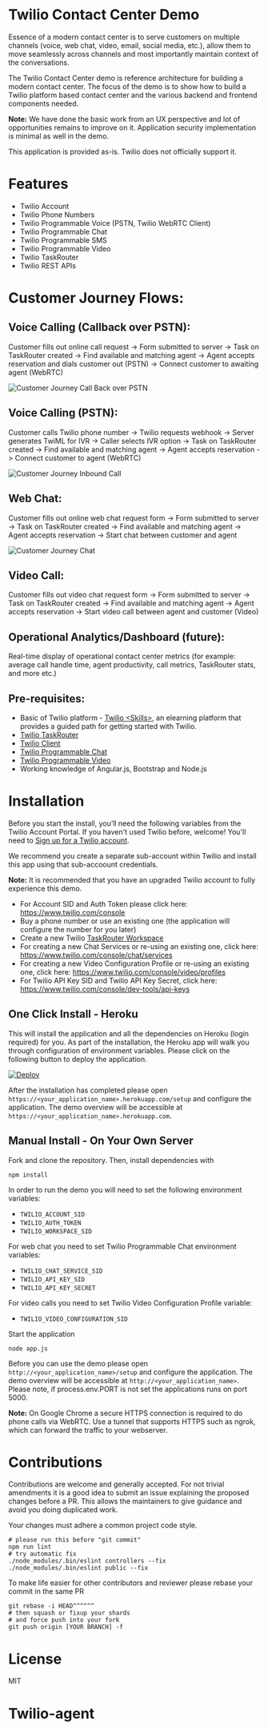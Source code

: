 # Twilio Contact Center Demo
Essence of a modern contact center is to serve customers on multiple channels (voice, web chat, video, email, social media, etc.), allow them to move seamlessly across channels and most importantly maintain context of the conversations.

The Twilio Contact Center demo is reference architecture for building a modern contact center. The focus of the demo is to show how to build a Twilio platform based contact center and the various backend and frontend components needed.

**Note:** We have done the basic work from an UX perspective and lot of opportunities remains to improve on it. Application security implementation is minimal as well in the demo.

This application is provided as-is. Twilio does not officially support it.

# Features
* Twilio Account
* Twilio Phone Numbers
* Twilio Programmable Voice (PSTN, Twilio WebRTC Client)
* Twilio Programmable Chat
* Twilio Programmable SMS
* Twilio Programmable Video
* Twilio TaskRouter
* Twilio REST APIs

# Customer Journey Flows:
## Voice Calling (Callback over PSTN):
Customer fills out online call request -> Form submitted to server -> Task on TaskRouter created -> Find available and matching agent -> Agent accepts reservation and dials customer out (PSTN) -> Connect customer to awaiting agent (WebRTC)

![Customer Journey Call Back over PSTN](contact_center_flow_call_back.png)

## Voice Calling (PSTN):
Customer calls Twilio phone number -> Twilio requests webhook -> Server generates TwiML for IVR -> Caller selects IVR option -> Task on TaskRouter created -> Find available and matching agent -> Agent accepts reservation -> Connect customer to agent (WebRTC)

![Customer Journey Inbound Call](contact_center_flow_inbound.png)

## Web Chat:
Customer fills out online web chat request form -> Form submitted to server -> Task on TaskRouter created -> Find available and matching agent -> Agent accepts reservation -> Start chat between customer and agent

![Customer Journey Chat](contact_center_flow_chat.png)

## Video Call:
Customer fills out video chat request form -> Form submitted to server -> Task on TaskRouter created -> Find available and matching agent -> Agent accepts reservation -> Start video call between agent and customer (Video)

## Operational Analytics/Dashboard (future):
Real-time display of operational contact center metrics (for example: average call handle time, agent productivity, call metrics, TaskRouter stats, and more etc.) 

## Pre-requisites:
* Basic of Twilio platform - [Twilio \<Skills\>](https://twilio.radicalskills.com/), an elearning platform that provides a guided path for getting started with Twilio.
* [Twilio TaskRouter](https://www.twilio.com/docs/quickstart/ruby/taskrouter)
* [Twilio Client](https://www.twilio.com/docs/quickstart/ruby/client)
* [Twilio Programmable Chat](https://www.twilio.com/docs/api/chat)
* [Twilio Programmable Video](https://www.twilio.com/docs/api/video/getting-started)
* Working knowledge of Angular.js, Bootstrap and Node.js

# Installation

Before you start the install, you’ll need the following variables from the Twilio Account Portal. If you haven't used Twilio before, welcome! You'll need to [Sign up for a Twilio account](https://www.twilio.com/try-twilio).

We recommend you create a separate sub-account within Twilio and install this app using that sub-accoount credentials.

**Note:** It is recommended that you have an upgraded Twilio account to fully experience this demo.

* For Account SID and Auth Token please click here:  https://www.twilio.com/console
* Buy a phone number or use an existing one (the application will configure the number for you later)
* Create a new Twilio [TaskRouter Workspace](https://www.twilio.com/user/account/taskrouter/workspaces)
* For creating a new Chat Services or re-using an existing one, click here: https://www.twilio.com/console/chat/services
* For creating a new Video Configuration Profile or re-using an existing one, click here: https://www.twilio.com/console/video/profiles
* For Twilio API Key SID and Twilio API Key Secret, click here: https://www.twilio.com/console/dev-tools/api-keys

## One Click Install - Heroku

This will install the application and all the dependencies on Heroku (login required) for you. As part of the installation, the Heroku app will walk you through configuration of environment variables.  Please click on the following button to deploy the application.

[![Deploy](https://www.herokucdn.com/deploy/button.svg)](https://heroku.com/deploy?template=https://github.com/nash-md/twilio-contact-center)

After the installation has completed please open `https://<your_application_name>.herokuapp.com/setup` and configure the application. The demo overview will be accessible at `https://<your_application_name>.herokuapp.com`. 

## Manual Install - On Your Own Server

Fork and clone the repository. Then, install dependencies with

`npm install`

In order to run the demo you will need to set the following environment variables:

- `TWILIO_ACCOUNT_SID`
- `TWILIO_AUTH_TOKEN`
- `TWILIO_WORKSPACE_SID`

For web chat you need to set Twilio Programmable Chat environment variables:

- `TWILIO_CHAT_SERVICE_SID`
- `TWILIO_API_KEY_SID`
- `TWILIO_API_KEY_SECRET`

For video calls you need to set Twilio Video Configuration Profile variable:

- `TWILIO_VIDEO_CONFIGURATION_SID`

Start the application

`node app.js`

Before you can use the demo please open `http://<your_application_name>/setup` and configure the application. The demo overview will be accessible at `http://<your_application_name>`. Please note, if process.env.PORT is not set the applications runs on port 5000.

**Note:** On Google Chrome a secure HTTPS connection is required to do phone calls via WebRTC. Use a tunnel that supports HTTPS such as ngrok, which can forward the traffic to your webserver.

# Contributions

Contributions are welcome and generally accepted. For not trivial amendments it is a good idea to submit an issue explaining the proposed changes before a PR. This allows the maintainers to give guidance and avoid you doing duplicated work.

Your changes must adhere a common project code style.

```
# please run this before "git commit"
npm run lint
# try automatic fix
./node_modules/.bin/eslint controllers --fix
./node_modules/.bin/eslint public --fix
```

To make life easier for other contributors and reviewer please rebase your commit in the same PR

```
git rebase -i HEAD^^^^^^
# then squash or fixup your shards
# and force push into your fork
git push origin [YOUR BRANCH] -f
```


# License

MIT

# Twilio-agent

